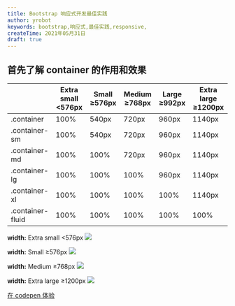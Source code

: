 ```yaml
---
title: Bootstrap 响应式开发最佳实践
author: yrobot
keywords: bootstrap,响应式,最佳实践,responsive,
createTime: 2021年05月31日
draft: true
---
```


## 首先了解 container 的作用和效果

| | Extra small <576px | Small ≥576px | Medium ≥768px | Large ≥992px | Extra large ≥1200px |
|------------------|----------------------------|----------------------|-----------------------|----------------------|-----------------------------|
| .container | 100% | 540px | 720px | 960px | 1140px |
| .container-sm | 100% | 540px | 720px | 960px | 1140px |
| .container-md | 100% | 100% | 720px | 960px | 1140px |
| .container-lg | 100% | 100% | 100% | 960px | 1140px |
| .container-xl | 100% | 100% | 100% | 100% | 1140px |
| .container-fluid | 100% | 100% | 100% | 100% | 100% |

**width:** Extra small <576px
![](https://gitee.com/yrobot/images/raw/master/2021-05-31/syL9xi-15-49-07.png)

**width:** Small ≥576px
![](https://gitee.com/yrobot/images/raw/master/2021-05-31/ET5jDP-15-50-01.png)

**width:** Medium ≥768px
![](https://gitee.com/yrobot/images/raw/master/2021-05-31/WMSZJo-15-50-28.png)

**width:** Extra large ≥1200px
![](https://gitee.com/yrobot/images/raw/master/2021-05-31/HDJPws-15-51-02.png)

[在 codepen 体验](https://codepen.io/yrobot/pen/RwpjEdO)
